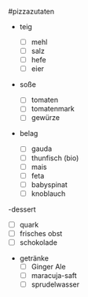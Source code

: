 #pizzazutaten

- teig

  - [ ] mehl
  - [ ] salz
  - [ ] hefe
  - [ ] eier

- soße

  - [ ] tomaten
  - [ ] tomatenmark
  - [ ] gewürze

- belag
  - [ ] gauda
  - [ ] thunfisch (bio)
  - [ ] mais
  - [ ] feta
  - [ ] babyspinat
  - [ ] knoblauch

-dessert

- [ ] quark
- [ ] frisches obst
- [ ] schokolade

- getränke
  - [ ] Ginger Ale
  - [ ] maracuja-saft
  - [ ] sprudelwasser
